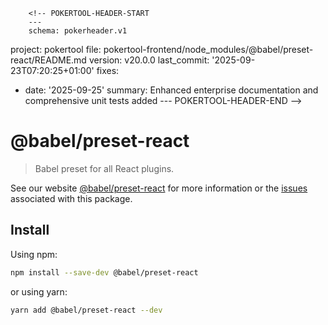         <!-- POKERTOOL-HEADER-START
        ---
        schema: pokerheader.v1
project: pokertool
file: pokertool-frontend/node_modules/@babel/preset-react/README.md
version: v20.0.0
last_commit: '2025-09-23T07:20:25+01:00'
fixes:
- date: '2025-09-25'
  summary: Enhanced enterprise documentation and comprehensive unit tests added
        ---
        POKERTOOL-HEADER-END -->
# @babel/preset-react

> Babel preset for all React plugins.

See our website [@babel/preset-react](https://babeljs.io/docs/babel-preset-react) for more information or the [issues](https://github.com/babel/babel/issues?utf8=%E2%9C%93&q=is%3Aissue+label%3A%22area%3A%20react%22+is%3Aopen) associated with this package.

## Install

Using npm:

```sh
npm install --save-dev @babel/preset-react
```

or using yarn:

```sh
yarn add @babel/preset-react --dev
```
